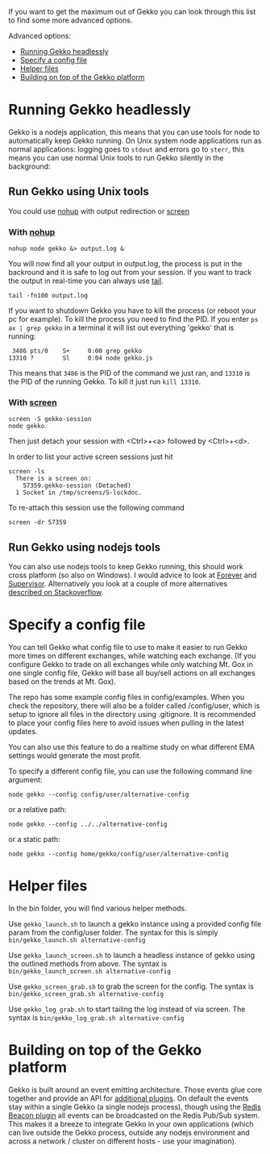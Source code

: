 If you want to get the maximum out of Gekko you can look through this list to find some more advanced options.

Advanced options:

* [Running Gekko headlessly](#running-gekko-headlessly)
* [Specify a config file](#specify-a-config-file)
* [Helper files](#helper-files)
* [Building on top of the Gekko platform](#building-on-top-of-the-gekko-platform)

# Running Gekko headlessly

Gekko is a nodejs application, this means that you can use tools for node to automatically keep Gekko running. On Unix system node applications run as normal applications: logging goes to `stdout` and errors go to `sterr`, this means you can use normal Unix tools to run Gekko silently in the background:

## Run Gekko using Unix tools

You could use [nohup](http://linux.die.net/man/1/nohup) with output redirection or [screen](http://www.gnu.org/software/screen/manual/screen.html)

### With [nohup](http://linux.die.net/man/1/nohup)

    nohup node gekko &> output.log &

You will now find all your output in output.log, the process is put in the backround and it is safe to log out from your session.
If you want to track the output in real-time you can always use [tail](http://unixhelp.ed.ac.uk/CGI/man-cgi?tail).

    tail -fn100 output.log

If you want to shutdown Gekko you have to kill the process (or reboot your pc for example). To kill the process you need to find the PID. If you enter `ps ax | grep gekko` in a terminal it will list out everything 'gekko' that is running:

     3486 pts/0    S+     0:00 grep gekko
    13310 ?        Sl     0:04 node gekko.js

This means that `3486` is the PID of the command we just ran, and `13310` is the PID of the running Gekko. To kill it just run `kill 13310`.

### With [screen](http://www.gnu.org/software/screen/manual/screen.html)

    screen -S gekko-session
    node gekko

Then just detach your session with &lt;Ctrl&gt;+&lt;a&gt; followed by &lt;Ctrl&gt;+&lt;d&gt;.

In order to list your active screen sessions just hit

    screen -ls
      There is a screen on:
        57359.gekko-session (Detached)
      1 Socket in /tmp/screens/S-lockdoc.

To re-attach this session use the following command

    screen -dr 57359


  
## Run Gekko using nodejs tools

You can also use nodejs tools to keep Gekko running, this should work cross platform (so also on Windows). I would advice to look at [Forever](https://github.com/nodejitsu/forever) and [Supervisor](https://github.com/isaacs/node-supervisor). Alternatively you look at a couple of more alternatives [described on Stackoverflow](http://stackoverflow.com/questions/12701259/how-to-make-a-node-js-application-run-permanently).

# Specify a config file

You can tell Gekko what config file to use to make it easier to run Gekko more times on different exchanges, while watching each exchange. (If you configure Gekko to trade on all exchanges while only watching Mt. Gox in one single config file, Gekko will base all buy/sell actions on all exchanges based on the trends at Mt. Gox).

The repo has some example config files in config/examples.  When you check the repository, there will also be a folder called /config/user, which is setup to ignore all files in the directory using .gitignore.  It is recommended to place your config files here to avoid issues when pulling in the latest updates.

You can also use this feature to do a realtime study on what different EMA settings would generate the most profit.

To specify a different config file, you can use the following command line argument:

    node gekko --config config/user/alternative-config

or a relative path:

    node gekko --config ../../alternative-config

or a static path:

    node gekko --config home/gekko/config/user/alternative-config

# Helper files

In the bin folder, you will find various helper methods.

Use `gekko_launch.sh` to launch a gekko instance using a provided config file param from the config/user folder.  The syntax for this is simply `bin/gekko_launch.sh alternative-config`

Use `gekko_launch_screen.sh` to launch a headless instance of gekko using the outlined methods from above.    The syntax is `bin/gekko_launch_screen.sh alternative-config`

Use `gekko_screen_grab.sh` to grab the screen for the config.  The syntax is `bin/gekko_screen_grab.sh alternative-config`

Use `gekko_log_grab.sh` to start tailing the log instead of via screen.  The syntax is `bin/gekko_log_grab.sh alternative-config`

# Building on top of the Gekko platform

Gekko is built around an event emitting architecture. Those events glue core together and provide an API for [additional plugins](https://github.com/askmike/gekko/blob/0.2/docs/internals/plugins.md). On default the events stay within a single Gekko (a single nodejs process), though using the [Redis Beacon plugin](https://github.com/askmike/gekko/blob/0.2/docs/internals/plugins.md#redis-beacon) all events can be broadcasted on the Redis Pub/Sub system. This makes it a breeze to integrate Gekko in your own applications (which can live outside the Gekko process, outside any nodejs environment and across a network / cluster on different hosts - use your imagination).
